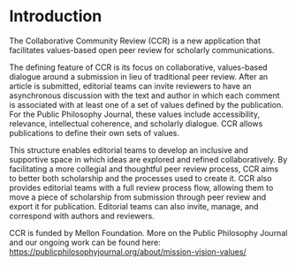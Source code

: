 # Introduction

The Collaborative Community Review (CCR) is a new application that facilitates values-based open peer review for scholarly communications.

The defining feature of CCR is its focus on collaborative, values-based dialogue around a submission in lieu of traditional peer review. After an article is submitted, editorial teams can invite reviewers to have an asynchronous discussion with the text and author in which each comment is associated with at least one of a set of values defined by the publication. For the Public Philosophy Journal, these values include accessibility, relevance, intellectual coherence, and scholarly dialogue. CCR allows publications to define their own sets of values.

This structure enables editorial teams to develop an inclusive and supportive space in which ideas are explored and refined collaboratively. By facilitating a more collegial and thoughtful peer review process, CCR aims to better both scholarship and the processes used to create it. CCR also provides editorial teams with a full review process flow, allowing them to move a piece of scholarship from submission through peer review and export it for publication. Editorial teams can also invite, manage, and correspond with authors and reviewers.

CCR is funded by Mellon Foundation. More on the Public Philosophy Journal and our ongoing work can be found here: <https://publicphilosophyjournal.org/about/mission-vision-values/>
